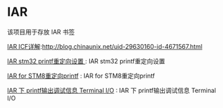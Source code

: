 # IAR
该项目用于存放 IAR 书签

[IAR ICF详解](http://blog.chinaunix.net/uid-29630160-id-4671567.html):http://blog.chinaunix.net/uid-29630160-id-4671567.html

[IAR stm32 printf重定向设置 ](http://blog.sina.com.cn/s/blog_14eced6d90102wozm.html) : IAR stm32 printf重定向设置  

[IAR for STM8重定向printf](https://blog.csdn.net/litao31415/article/details/44206885) : IAR for STM8重定向printf 

[IAR 下 printf输出调试信息 Terminal I/O](https://blog.csdn.net/billy145533/article/details/42711181) : IAR 下 printf输出调试信息 Terminal I/O 

